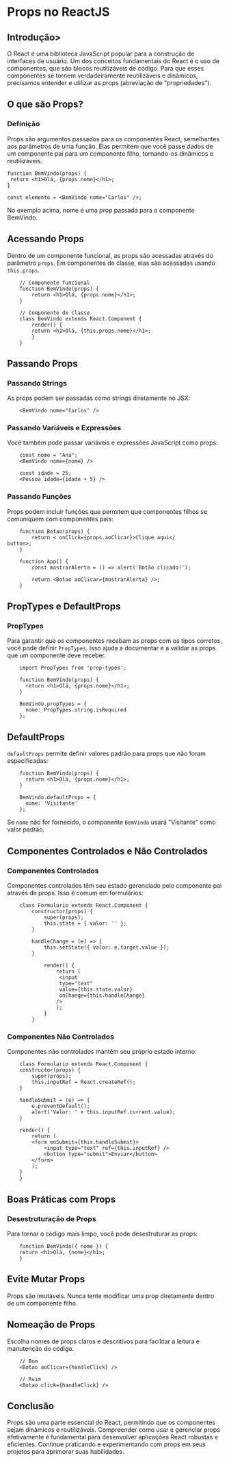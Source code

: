 <h1>Props no ReactJS</h1>
    
<h2>Introdução></h2>
    
<p>O React é uma biblioteca JavaScript popular para a construção de interfaces de usuário. Um dos conceitos fundamentais
        do React é o uso de componentes, que são blocos reutilizáveis de código. Para que esses componentes se tornem
        verdadeiramente reutilizáveis e dinâmicos, precisamos entender e utilizar as props (abreviação de "propriedades").
</p>
    
<h2>O que são Props?</h2>
    
<h3>Definição</h3>
    
<p>Props são argumentos passados para os componentes React, semelhantes aos parâmetros de uma função. Elas permitem que
você passe dados de um componente pai para um componente filho, tornando-os dinâmicos e reutilizáveis.</p>

    function BemVindo(props) {
     return <h1>Olá, {props.nome}</h1>;
    }
    
    const elemento = <BemVindo nome="Carlos" />;

<p>No exemplo acima, nome é uma prop passada para o componente BemVindo.</p>

<h2>Acessando Props</h2>

Dentro de um componente funcional, as props são acessadas através do parâmetro `props`. Em componentes de classe, elas são acessadas usando `this.props`.

        // Componente funcional
        function BemVindo(props) {
            return <h1>Olá, {props.nome}</h1>;
        }

        // Componente de classe
        class BemVindo extends React.Component {
            render() {
            return <h1>Olá, {this.props.nome}</h1>;
            }
        }


<h2>Passando Props</h2>

<h3>Passando Strings</h3>

As props podem ser passadas como strings diretamente no JSX:

        <BemVindo nome="Carlos" />


<h3>Passando Variáveis e Expressões</h3>

Você também pode passar variáveis e expressões JavaScript como props:

        const nome = "Ana";
        <BemVindo nome={nome} />

        const idade = 25;
        <Pessoa idade={idade + 5} />


<h3>Passando Funções</h3>

Props podem incluir funções que permitem que componentes filhos se comuniquem com componentes pais:

        function Botao(props) {
            return < onClick={props.aoClicar}>Clique aqui</         button>;
        }

        function App() {
            const mostrarAlerta = () => alert('Botão clicado!');
  
            return <Botao aoClicar={mostrarAlerta} />;
        }

<h2>PropTypes e DefaultProps</h2>

<h3>PropTypes</h3>

Para garantir que os componentes recebam as props com os tipos corretos, você pode definir `PropTypes`. Isso ajuda a documentar e a validar as props que um componente deve receber.

        import PropTypes from 'prop-types';

        function BemVindo(props) {
          return <h1>Olá, {props.nome}</h1>;
        }

        BemVindo.propTypes = {
          nome: PropTypes.string.isRequired
        };

<h2>DefaultProps</h2>

`defaultProps` permite definir valores padrão para props que não foram especificadas:

        function BemVindo(props) {
          return <h1>Olá, {props.nome}</h1>;
        }

        BemVindo.defaultProps = {
          nome: 'Visitante'
        };

Se `nome` não for fornecido, o componente `BemVindo` usará "Visitante" como valor padrão.

<h2>Componentes Controlados e Não Controlados</h2>

<h3>Componentes Controlados</h3>

Componentes controlados têm seu estado gerenciado pelo componente pai através de props. Isso é comum em formulários:

        class Formulario extends React.Component {
            constructor(props) {
                super(props);
                this.state = { valor: '' };
            }

            handleChange = (e) => {
                this.setState({ valor: e.target.value });
            }

                render() {
                    return (
                     <input
                     type="text"
                     value={this.state.valor}
                     onChange={this.handleChange}
                    />
                    );
                }
            }

<h3>Componentes Não Controlados</h3>

Componentes não controlados mantêm seu próprio estado interno:

        class Formulario extends React.Component {
        constructor(props) {
            super(props);
            this.inputRef = React.createRef();
        }

        handleSubmit = (e) => {
            e.preventDefault();
            alert('Valor: ' + this.inputRef.current.value);
        }

        render() {
            return (
            <form onSubmit={this.handleSubmit}>
                <input type="text" ref={this.inputRef} />
                <button type="submit">Enviar</button>
            </form>
            );
        }
        }

<h2>Boas Práticas com Props</h2>

<h3>Desestruturação de Props</h3>

Para tornar o código mais limpo, você pode desestruturar as props:

        function BemVindo({ nome }) {
        return <h1>Olá, {nome}</h1>;
        }

<h2>Evite Mutar Props</h2>
Props são imutáveis. Nunca tente modificar uma prop diretamente dentro de um componente filho.

<h2>Nomeação de Props</h2>
Escolha nomes de props claros e descritivos para facilitar a leitura e manutenção do código.


        // Bom
        <Botao aoClicar={handleClick} />

        // Ruim
        <Botao click={handleClick} />

<h2>Conclusão</h2>

Props são uma parte essencial do React, permitindo que os componentes sejam dinâmicos e reutilizáveis. Compreender como usar e gerenciar props efetivamente é fundamental para desenvolver aplicações React robustas e eficientes. Continue praticando e experimentando com props em seus projetos para aprimorar suas habilidades.